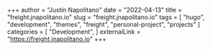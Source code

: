 +++
author = "Justin Napolitano"
date = "2022-04-13"
title = "freight.jnapolitano.io"
slug = "freight.jnapolitano.io"
tags = [
    "hugo",
    "development",
    "themes",
    "freight",
    "personal-project",
    "projects"
]
categories = [
    "Development",
]
externalLink = "https://freight.jnapolitano.io"
+++
